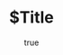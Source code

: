 ---
layout: post
title: "$Title"
tags: [$Tags]
author: { link: "https://plus.google.com/111921112014612222144/about", name: Chris Duck }
---